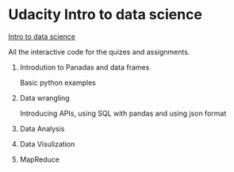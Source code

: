 Udacity Intro to data science
========

[Intro to data science](https://classroom.udacity.com/courses/ud359)

All the interactive code for the quizes and assignments. 

1. Introdution to Panadas and data frames

   Basic python examples

2. Data wrangling

   Introducing APIs, using SQL with pandas and using json format

3. Data Analysis
4. Data Visulization
5. MapReduce
